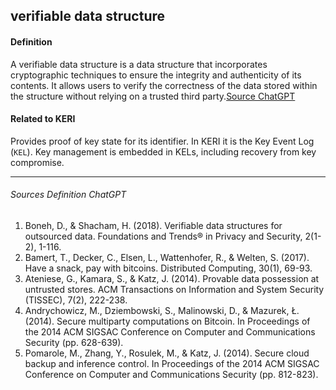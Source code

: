 ## verifiable data structure

<h4>Definition</h4><p>A verifiable data structure is a data structure that incorporates cryptographic techniques to ensure the integrity and authenticity of its contents. It allows users to verify the correctness of the data stored within the structure without relying on a trusted third party.<a href="#Sources-Definition-ChatGPT">Source ChatGPT</a></p><h4>Related to KERI</h4><p>Provides proof of key state for its identifier. In KERI it is the Key Event Log (<code>KEL</code>). Key management is embedded in KELs, including recovery from key compromise.</p><hr><h6>Sources Definition ChatGPT</h6><ol><li>Boneh, D., &amp; Shacham, H. (2018). Verifiable data structures for outsourced data. Foundations and Trends® in Privacy and Security, 2(1-2), 1-116.</li><li>Bamert, T., Decker, C., Elsen, L., Wattenhofer, R., &amp; Welten, S. (2017). Have a snack, pay with bitcoins. Distributed Computing, 30(1), 69-93.</li><li>Ateniese, G., Kamara, S., &amp; Katz, J. (2014). Provable data possession at untrusted stores. ACM Transactions on Information and System Security (TISSEC), 7(2), 222-238.</li><li>Andrychowicz, M., Dziembowski, S., Malinowski, D., &amp; Mazurek, Ł. (2014). Secure multiparty computations on Bitcoin. In Proceedings of the 2014 ACM SIGSAC Conference on Computer and Communications Security (pp. 628-639).</li><li>Pomarole, M., Zhang, Y., Rosulek, M., &amp; Katz, J. (2014). Secure cloud backup and inference control. In Proceedings of the 2014 ACM SIGSAC Conference on Computer and Communications Security (pp. 812-823).</li></ol>

